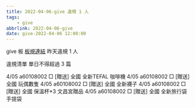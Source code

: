 ```yaml
---
title: 2022-04-06-give 違規 1 人
tags:
    - give
abbrlink: 2022-04-06-give
date: give-2022-04-06 12:00:00
---
```

give 板 [板規連結](https://www.ptt.cc/bbs/give/M.1612495900.A.C32.html)
昨天違規 1 人
<!-- more -->

違規清單
單日不得超過 3 篇

4/05 a60108002 □ [贈送] 全國 全新TEFAL 咖啡機
4/05 a60108002 □ [贈送] 全國 玩偶數隻
4/05 a60108002 □ [贈送] 全國 全新襪子
4/05 a60108002 □ [贈送] 全國 保溫杯*3 文昌宮贈品
4/05 a60108002 □ [贈送] 全國 全新旅行袋 手提袋